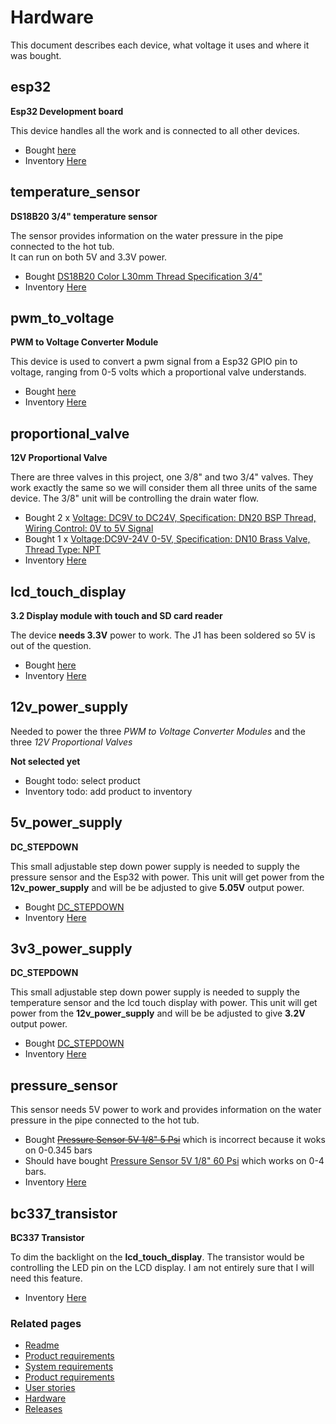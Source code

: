 # Hardware
This document describes each device, what voltage it uses and where it was bought.

## esp32
__Esp32 Development board__

This device handles all the work and is connected to all other devices.

 - Bought [here](https://www.aliexpress.com/item/32801621054.html?spm=a2g0s.9042311.0.0.27424c4dOggB1n)
 - Inventory [Here](http://parts.guttih.com/parts/view/5bfab5e0ec065a5ac2786934)


## temperature_sensor
__DS18B20 3/4" temperature sensor__ 

The sensor provides information on the water pressure in the pipe connected to the hot tub.  
It can run on both 5V and 3.3V power.

- Bought [DS18B20 Color L30mm Thread Specification 3/4"](https://www.aliexpress.com/item/32881183992.html?spm=a2g0s.12269583.0.0.43c751fcxDyDbt) 
- Inventory [Here](http://parts.guttih.com/parts/view/60c1c1c063ec3e056918c551)

## pwm_to_voltage
__PWM to Voltage Converter Module__

This device is used to convert a pwm signal from a Esp32 GPIO pin to voltage, ranging from 0-5 volts which a
proportional valve understands.


- Bought [here](https://www.aliexpress.com/item/4000169156580.html?spm=a2g0s.12269583.0.0.7faa1ca26zCgTQ)
- Inventory [Here](http://parts.guttih.com/parts/view/5eff93f45025df04fc393477)

## proportional_valve
__12V Proportional Valve__

There are three valves in this project, one 3/8" and two 3/4" valves.  They work exactly the same so we will consider 
them all three units of the same device.  The 3/8" unit will be controlling the drain water flow.

- Bought 2 x [Voltage: DC9V to DC24V, Specification: DN20 BSP Thread, Wiring Control: 0V to 5V Signal](https://www.aliexpress.com/item/32819881011.html?spm=a2g0s.12269583.0.0.112c1eaeyGDt8f)
- Bought 1 x [Voltage:DC9V-24V 0-5V, Specification: DN10 Brass Valve, Thread Type: NPT](https://www.aliexpress.com/item/33037988030.html?spm=a2g0s.12269583.0.0.6c674a42N25diC)
- Inventory [Here](http://parts.guttih.com/parts/view/5e2589736d7d870510d99be2)

## lcd_touch_display
  __3.2 Display module with touch and SD card reader__

  The device __needs 3.3V__ power to work.  The J1 has been soldered so 5V is out of the question.


- Bought [here](https://www.aliexpress.com/item/33040270372.html?spm=a2g0s.12269583.0.0.437c3e40dV19J4)
- Inventory [Here](http://parts.guttih.com/parts/view/60f1a0d4ea0ad5055e96116e)

## 12v_power_supply

Needed to power the three _PWM to Voltage Converter Modules_ and the three _12V Proportional Valves_

__Not selected yet__
- Bought todo: select product
- Inventory todo: add product to inventory

## 5v_power_supply

__DC_STEPDOWN__ 

This small adjustable step down power supply is needed to supply the pressure sensor and the Esp32 with power.
This unit will get power from the __12v_power_supply__ and will be be adjusted to give __5.05V__ output power.

- Bought [DC_STEPDOWN](https://www.aliexpress.com/item/32531438467.html?spm=a2g0s.9042311.0.0.27424c4dWJSXmG)
- Inventory [Here](http://192.168.1.79:6300/parts/view/5bfae6c1ec065a5ac278698f)


## 3v3_power_supply

__DC_STEPDOWN__ 

This small adjustable step down power supply is needed to supply the temperature sensor and the lcd touch display with power.
This unit will get power from the __12v_power_supply__ and will be be adjusted to give __3.2V__ output power.

- Bought [DC_STEPDOWN](https://www.aliexpress.com/item/32531438467.html?spm=a2g0s.9042311.0.0.27424c4dWJSXmG)
- Inventory [Here](http://192.168.1.79:6300/parts/view/5bfae6c1ec065a5ac278698f)



## pressure_sensor

This sensor needs 5V power to work and provides information on the water pressure in the pipe connected to the hot tub.

- Bought ~~[Pressure Sensor 5V 1/8" 5 Psi](https://www.aliexpress.com/item/4000263209249.html?spm=a2g0s.12269583.0.0.5dd91d80iwCJ6y)~~ which is incorrect because it woks on 0-0.345 bars
- Should have bought [Pressure Sensor 5V 1/8" 60 Psi](https://www.aliexpress.com/item/4000263209249.html?spm=a2g0s.12269583.0.0.5dd91d80iwCJ6y) which works on 0-4 bars.
- Inventory [Here](http://parts.guttih.com/parts/view/60cc6e7b395390058cb396d8)


## bc337_transistor

__BC337 Transistor__

To dim the backlight on the **lcd_touch_display**.  The transistor would be controlling the LED pin on the LCD display.  I am not entirely sure that I will need this feature.

- Inventory [Here](http://parts.guttih.com/parts/view/5f1769dc6a252307c167c06b)


 ### Related pages
 * [Readme]
 * [Product requirements]
 * [System requirements]
 * [Product requirements]
 * [User stories]
 * [Hardware]
 * [Releases]


[Readme]: ../../README.md
[Product requirements]: ./productRequirements.md
[System requirements]: ./systemRequirements.md
[User stories]: ./userStories.md
[Hardware]: ./hardware.md
[Releases]: ./releases.md

